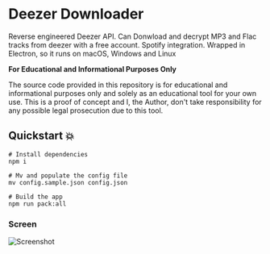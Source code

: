 # Deezer Downloader

Reverse engineered Deezer API. Can Donwload and decrypt MP3 and Flac tracks from deezer with a free account.
Spotify integration. Wrapped in Electron, so it runs on macOS, Windows and Linux

**For Educational and Informational Purposes Only**

The source code provided in this repository is for educational and informational purposes only and solely as an educational tool for your own use.
This is a proof of concept and I, the Author, don't take responsibility for any possible legal prosecution due to this tool.

## Quickstart 💥

```
# Install dependencies
npm i

# Mv and populate the config file
mv config.sample.json config.json

# Build the app
npm run pack:all
```

### Screen

![Screenshot](https://i.imgur.com/lsPazqj.png)
